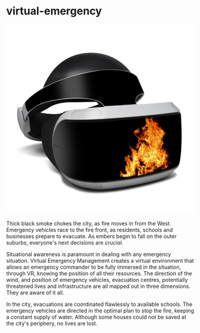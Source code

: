 # virtual-emergency

![VR goggles with fire displayed on the front](fireVR.jpg)

Thick black smoke chokes the city, as fire moves in from the West.  Emergency vehicles race to the fire front, as residents, schools and businesses prepare to evacuate.  As embers begin to fall on the outer suburbs, everyone's next decisions are *crucial*.

Situational awareness is paramount in dealing with any emergency situation.  Virtual Emergency Management creates a virtual environment that allows an emergency commander to be fully immersed in the situation, through VR, knowing the position of all their resources.  The direction of the wind, and position of emergency vehicles, evacuation centres, potentially threatened lives and infrastructure are all mapped out in three dimensions.  They are aware of it all.

In the city, evacuations are coordinated flawlessly to available schools.  The emergency vehicles are directed in the optimal plan to stop the fire, keeping a constant supply of water.  Although some houses could not be saved at the city's periphery, no lives are lost.
